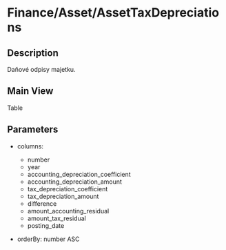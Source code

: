 # Finance/Asset/AssetTaxDepreciations

## Description

Daňové odpisy majetku.

## Main View

Table

## Parameters

* columns:
  * number
  * year
  * accounting_depreciation_coefficient
  * accounting_depreciation_amount
  * tax_depreciation_coefficient
  * tax_depreciation_amount
  * difference
  * amount_accounting_residual
  * amount_tax_residual
  * posting_date

* orderBy: number ASC
